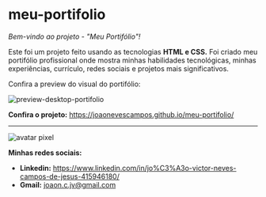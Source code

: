 # meu-portifolio
 *Bem-vindo ao projeto - "Meu Portifólio"!*
 
 Este foi um projeto feito usando as tecnologias __HTML e CSS.__ Foi criado meu portifólio profissional onde mostra minhas habilidades tecnológicas, minhas experiências, currículo, redes sociais e projetos mais significativos. 
 
 Confira a preview do visual do portifólio:
 
![preview-desktop-portifolio](https://github.com/joaonevescampos/meu-portifolio/assets/126534395/8a2675e2-62db-4c7d-814a-b06f33660eb5)
 
 __Confira o projeto:__ https://joaonevescampos.github.io/meu-portifolio/
 
 ---
 ![avatar pixel](https://github.com/joaonevescampos/meu-portifolio/assets/126534395/144870f1-a22b-45c2-84cf-819d2f79d5f1)
 
 __Minhas redes sociais:__
 
 * __Linkedin:__ https://www.linkedin.com/in/jo%C3%A3o-victor-neves-campos-de-jesus-415946180/
 * __Gmail:__ joaon.c.jv@gmail.com
